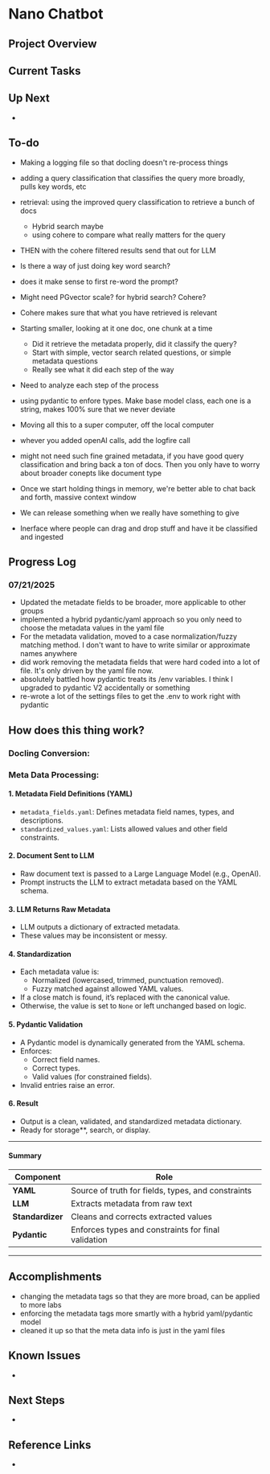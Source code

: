# Nano Chatbot

## Project Overview

## Current Tasks



## Up Next

-

## To-do

- Making a logging file so that docling doesn't re-process things
- adding a query classification that classifies the query more broadly, pulls key words, etc
- retrieval: using the improved query classification to retrieve a bunch of docs
  - Hybrid search maybe
  - using cohere to compare what really matters for the query
- THEN with the cohere filtered results send that out for LLM

- Is there a way of just doing key word search? 
- does it make sense to first re-word the prompt?
- Might need PGvector scale? for hybrid search? Cohere?
- Cohere makes sure that what you have retrieved is relevant
- Starting smaller, looking at it one doc, one chunk at a time
    - Did it retrieve the metadata properly, did it classify the query?
    - Start with simple, vector search related questions, or simple metadata questions
    - Really see what it did each step of the way
- Need to analyze each step of the process
- using pydantic to enfore types. Make base model class, each one is a string, makes 100% sure that we never deviate
- Moving all this to a super computer, off the local computer
- whever you added openAI calls, add the logfire call
- might not need such fine grained metadata, if you have good query classification and bring back a ton of docs. Then you only have to worry about broader conepts like document type
- Once we start holding things in memory, we're better able to chat back and forth, massive context window
- We can release something when we really have something to give
- Inerface where people can drag and drop stuff and have it be classified and ingested 


## Progress Log
### 07/21/2025
- Updated the metadate fields to be broader, more applicable to other groups
- implemented a hybrid pydantic/yaml approach so you only need to choose the metadata values in the yaml file
- For the metadata validation, moved to a case normalization/fuzzy matching method. I don't want to have to write similar or approximate names anywhere
- did work removing the metadata fields that were hard coded into a lot of file. It's only driven by the yaml file now.
- absolutely battled how pydantic treats its /env variables. I think I upgraded to pydantic V2 accidentally or something
- re-wrote a lot of the settings files to get the .env to work right with pydantic

## How does this thing work?

### Docling Conversion:


### Meta Data Processing:


#### 1. **Metadata Field Definitions (YAML)**
- `metadata_fields.yaml`: Defines metadata field names, types, and descriptions.
- `standardized_values.yaml`: Lists allowed values and other field constraints.

#### 2. **Document Sent to LLM**
- Raw document text is passed to a Large Language Model (e.g., OpenAI).
- Prompt instructs the LLM to extract metadata based on the YAML schema.

#### 3. **LLM Returns Raw Metadata**
- LLM outputs a dictionary of extracted metadata.
- These values may be inconsistent or messy.

#### 4. **Standardization**
- Each metadata value is:
  - Normalized (lowercased, trimmed, punctuation removed).
  - Fuzzy matched against allowed YAML values.
- If a close match is found, it’s replaced with the canonical value.
- Otherwise, the value is set to `None` or left unchanged based on logic.

#### 5. **Pydantic Validation**
- A Pydantic model is dynamically generated from the YAML schema.
- Enforces:
  - Correct field names.
  - Correct types.
  - Valid values (for constrained fields).
- Invalid entries raise an error.

#### 6. **Result**
- Output is a clean, validated, and standardized metadata dictionary.
- Ready for storage**, search, or display.

---

#### Summary

| Component        | Role                                                |
|------------------|-----------------------------------------------------|
| **YAML**         | Source of truth for fields, types, and constraints  |
| **LLM**          | Extracts metadata from raw text                     |
| **Standardizer** | Cleans and corrects extracted values                |
| **Pydantic**     | Enforces types and constraints for final validation |

---




## Accomplishments
- changing the metadata tags so that they are more broad, can be applied to more labs
- enforcing the metadata tags more smartly with a hybrid yaml/pydantic model
- cleaned it up so that the meta data info is just in the yaml files


## Known Issues
- 

## Next Steps
- 

## Reference Links
- 

